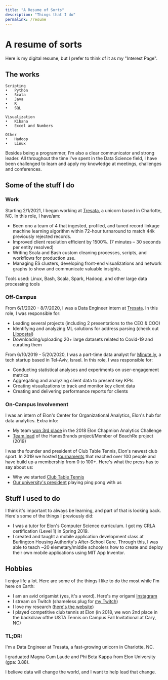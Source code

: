 ```yaml
---
title: "A Resume of Sorts"
description: "Things that I do"
permalink: /resume
---
```


# A resume of sorts
Here is my digital resume, but I prefer to think of it as my "Interest Page".
## The works

```
Scripting
•	Python
•	Scala
•	Java 
•	R
•	SQL

Visualization
•	Kibana
•	Excel and Numbers

Other
•	Hadoop
•	Linux
```

Besides being a programmer, I'm also a clear communicator and strong leader. All throughout the time I've spent in the Data Science field, I have been challenged to learn and apply my knowledge at meetings, challenges and conferences. 

## Some of the stuff I do

### Work
Starting 2/1/2021, I began working at [Tresata](https://tresata.com), a unicorn based in Charlotte, NC.
In this role, I have/am:
- Been ono a team of 4 that ingested, profiled, and tuned record linkage machine learning algorithm within 72-hour turnaround to match 44k previously rejected records.
-	Improved client resolution efficient by 1500%. (7 minutes – 30 seconds per entity resolved)
-	Writing Scala and Bash custom cleaning processes, scripts, and workflows for production use.
-	Managing ES clusters, developing front-end visualizations and network graphs to show and communicate valuable insights.


Tools used: Linux, Bash, Scala, Spark, Hadoop, and other large data processing tools

### Off-Campus

From 6/1/2020 - 8/7/2020, I was a Data Engineer intern at [Tresata](https://tresata.com).
In this role, I was responsible for:
- Leading several projects (including 2 presentations to the CEO & COO)
- Identifying and analyzing ML solutions for address parsing (check out [Libpostal](https://github.com/openvenues/libpostal))
- Downloading/uploading 20+ large datasets related to Covid-19 and curating them

From 6/10/2019 - 5/20/2020, I was a part-time data analyst for [Minute.ly](https://www.minute.ly), a tech startup based in Tel-Aviv, Israel. 
In this role, I was responsible for:
- Conducting statistical analyses and experiments on user-engagement metrics
- Aggregating and analyzing client data to present key KPIs
- Creating visualizations to track and monitor key client data
- Creating and delivering performance reports for clients

### On-Campus Involvement

I was an intern of Elon's Center for Organizational Analytics, Elon's hub for data analytics. 
Extra info:
- My team [won 3rd place](https://www.elon.edu/u/news/2018/11/14/teams-leverage-analytics-to-address-sales-opportunities-for-hanesbrands/) in the 2018 Elon Chapmion Analytics Challenge
- [Team lead](https://www.elon.edu/u/academics/business/organizational-analytics-center/interns/) of the HanesBrands project/Member of BeachRe project (2019)

I was the founder and president of Club Table Tennis, Elon's newest club sport. In 2019 we hosted [tournaments](https://www.elon.edu/u/news/2019/04/14/club-table-tennis-to-host-tournament-in-moseley-center-april-19) that reached over 100 people and have build up a membership from 0 to 100+.
Here's what the press has to say about us: 
- Why we started [Club Table Tennis](https://www.elonnewsnetwork.com/article/2019/04/club-table-tennis)
- [Our university's president](https://www.elon.edu/u/news/2019/11/18/table-tennis-more-than-just-a-game-for-president-book) playing ping pong with us

## Stuff I used to do

I think it's important to always be learning, and part of that is looking back. 
Here's some of the things I previously did:
- I was a tutor for Elon's Computer Science  curriculum. I got my CRLA certification (Level 1) in Spring 2019.
- I created and taught a mobile application development class at Burlington Housing Authority's After-School Care. Through this, I was able to teach ~20 elemetary/middle schoolers how to create and deploy their own mobile applications using MIT App Inventor.

## Hobbies

I enjoy life a lot. Here are some of the things I like to do the most while I'm here on Earth:
- I am an avid origamist (yes, it's a word). Here's my origami [Instagram](https://www.instagram.com/lohfi_tv/)
- I stream on Twitch (shameless plug for [my Twitch](https://www.twitch.tv/lohfi_tv))
- I love my research ([here's the website](https://adamrbehrman.github.io/chroma.github.io/privacy-policy))
- I played competitive club tennis at Elon (in 2018, we won 2nd place in the backdraw ofthe USTA Tennis on Campus Fall Invitational at Cary, NC)

### TL;DR:

I'm a Data Engineer at Tresata, a fast-growing unicorn in Charlotte, NC.

I graduated Magna Cum Laude and Phi Beta Kappa from Elon University (gpa: 3.88).

I believe data will change the world, and I want to help lead that change.
